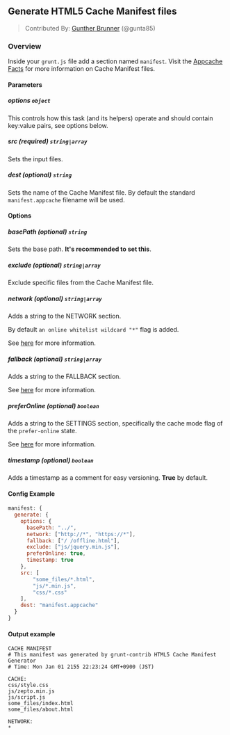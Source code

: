 ## Generate HTML5 Cache Manifest files
> Contributed By: [Gunther Brunner](/gunta85) (@gunta85)

### Overview

Inside your `grunt.js` file add a section named `manifest`.
Visit the [Appcache Facts](http://appcachefacts.info/) for more information on Cache Manifest files.

#### Parameters

##### options ```object```

This controls how this task (and its helpers) operate and should contain key:value pairs, see options below.

##### src (required)  ```string|array```

Sets the input files.

##### dest (optional) ```string```

Sets the name of the Cache Manifest file.
By default the standard ```manifest.appcache``` filename will be used.

#### Options

##### basePath (optional)  ```string```

Sets the base path. **It's recommended to set this**.

##### exclude (optional)  ```string|array```

Exclude specific files from the Cache Manifest file.

##### network (optional)  ```string|array```

Adds a string to the NETWORK section. 

By default ```an online whitelist wildcard "*"``` flag is added. 

See [here](http://diveintohtml5.info/offline.html#network) for more information.

##### fallback (optional)  ```string|array```

Adds a string to the FALLBACK section. 

See [here](http://diveintohtml5.info/offline.html#fallback) for more information.

##### preferOnline (optional)  ```boolean```

Adds a string to the SETTINGS section, specifically the cache mode flag of the ```prefer-online``` state. 

See [here](http://www.whatwg.org/specs/web-apps/current-work/multipage/offline.html#concept-appcache-mode-prefer-online) for more information.

##### timestamp (optional)  ```boolean```

Adds a timestamp as a comment for easy versioning. **True** by default.


#### Config Example

``` javascript
manifest: {
  generate: {
    options: {
      basePath: "../",
      network: ["http://*", "https://*"],
      fallback: ["/ /offline.html"],
      exclude: ["js/jquery.min.js"],
      preferOnline: true,
      timestamp: true
    },
    src: [
    	"some_files/*.html",
    	"js/*.min.js",
    	"css/*.css"
    ],
    dest: "manifest.appcache"
  }
}
```

#### Output example

``` 
CACHE MANIFEST
# This manifest was generated by grunt-contrib HTML5 Cache Manifest Generator
# Time: Mon Jan 01 2155 22:23:24 GMT+0900 (JST)

CACHE:
css/style.css
js/zepto.min.js
js/script.js
some_files/index.html
some_files/about.html

NETWORK:
*

``` 